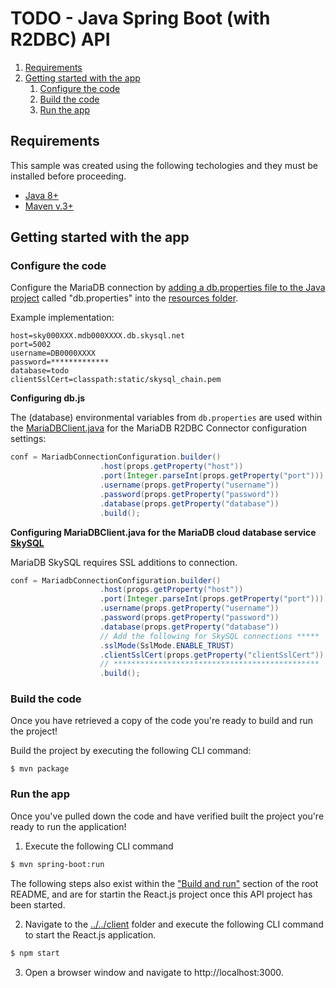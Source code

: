 # TODO - Java Spring Boot (with R2DBC) API

1. [Requirements](#requirements)
2. [Getting started with the app](#getting-started)
    1. [Configure the code](#configure-code)
    2. [Build the code](#build-code)
    3. [Run the app](#run-app)

## Requirements <a name="requirements"></a>

This sample was created using the following techologies and they must be installed before proceeding.

* [Java 8+](https://www.java.com/en/download/)
* [Maven v.3+](https://maven.apache.org/)

## Getting started with the app <a name="getting-started"></a>

### Configure the code <a name="configure-code"></a>

Configure the MariaDB connection by [adding a db.properties file to the Java project](https://docs.oracle.com/javase/tutorial/essential/environment/properties.html) called "db.properties" into the [resources folder](src/main/resources).

Example implementation:

```
host=sky000XXX.mdb000XXXX.db.skysql.net
port=5002
username=DB0000XXXX
password=*************
database=todo
clientSslCert=classpath:static/skysql_chain.pem
```

**Configuring db.js**

The (database) environmental variables from `db.properties` are used within the [MariaDBClient.java](src/main/java/MariaDBClient.java) for the MariaDB R2DBC Connector configuration settings:

```java
conf = MariadbConnectionConfiguration.builder()
                    .host(props.getProperty("host"))
                    .port(Integer.parseInt(props.getProperty("port")))
                    .username(props.getProperty("username"))
                    .password(props.getProperty("password"))
                    .database(props.getProperty("database"))
                    .build();
```

**Configuring MariaDBClient.java for the MariaDB cloud database service [SkySQL](https://mariadb.com/products/skysql/)**

MariaDB SkySQL requires SSL additions to connection. 

```java
conf = MariadbConnectionConfiguration.builder()
                    .host(props.getProperty("host"))
                    .port(Integer.parseInt(props.getProperty("port")))
                    .username(props.getProperty("username"))
                    .password(props.getProperty("password"))
                    .database(props.getProperty("database"))
                    // Add the following for SkySQL connections *****
                    .sslMode(SslMode.ENABLE_TRUST)
                    .clientSslCert(props.getProperty("clientSslCert"))
                    // **********************************************
                    .build();
```

### Build the code <a name="build-code"></a>

Once you have retrieved a copy of the code you're ready to build and run the project! 

Build the project by executing the following CLI command:

```
$ mvn package
```

### Run the app <a name="run-app"></a>

Once you've pulled down the code and have verified built the project you're ready to run the application! 

1. Execute the following CLI command 

```bash
$ mvn spring-boot:run
```

The following steps also exist within the ["Build and run"](../../#build-and-run-the-app-) section of the root README, and are for startin the React.js project once this API project has been started.

2. Navigate to the [../../client](client) folder and execute the following CLI command to start the React.js application.

```bash 
$ npm start
```

3. Open a browser window and navigate to http://localhost:3000.
